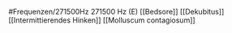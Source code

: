 #Frequenzen/271500Hz
271500 Hz (E)
[[Bedsore]]
[[Dekubitus]]
[[Intermittierendes Hinken]]
[[Molluscum contagiosum]]